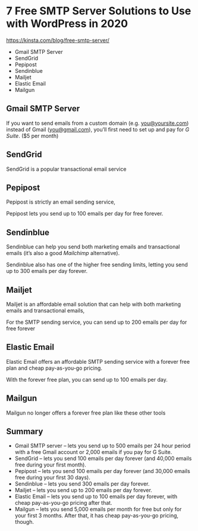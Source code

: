 7 Free SMTP Server Solutions to Use with WordPress in 2020
===

https://kinsta.com/blog/free-smtp-server/

- Gmail SMTP Server
- SendGrid
- Pepipost
- Sendinblue
- Mailjet
- Elastic Email
- Mailgun

## Gmail SMTP Server

If you want to send emails from a custom domain (e.g. you@yoursite.com) instead of Gmail (you@gmail.com), you’ll first need to set up and pay for *G Suite*.  ($5 per month)

## SendGrid

SendGrid is a popular transactional email service

## Pepipost

Pepipost is strictly an email sending service, 

Pepipost lets you send up to 100 emails per day for free forever.

## Sendinblue

Sendinblue can help you send both marketing emails and transactional emails (it’s also a good *Mailchimp* alternative).

Sendinblue also has one of the higher free sending limits, letting you send up to 300 emails per day forever.

## Mailjet

Mailjet is an affordable email solution that can help with both marketing emails and transactional emails, 

For the SMTP sending service, you can send up to 200 emails per day for free forever


## Elastic Email

Elastic Email offers an affordable SMTP sending service with a forever free plan and cheap pay-as-you-go pricing.

With the forever free plan, you can send up to 100 emails per day.

## Mailgun

Mailgun no longer offers a forever free plan like these other tools

## Summary

* Gmail SMTP server – lets you send up to 500 emails per 24 hour period with a free Gmail account or 2,000 emails if you pay for G Suite.
* SendGrid – lets you send 100 emails per day forever (and 40,000 emails free during your first month).
* Pepipost – lets you send 100 emails per day forever (and 30,000 emails free during your first 30 days).
* Sendinblue – lets you send 300 emails per day forever.
* Mailjet – lets you send up to 200 emails per day forever.
* Elastic Email – lets you send up to 100 emails per day forever, with cheap pay-as-you-go pricing after that.
* Mailgun – lets you send 5,000 emails per month for free but only for your first 3 months. After that, it has cheap pay-as-you-go pricing, though.